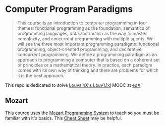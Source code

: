 # Computer Program Paradigms

> This course is an introduction to computer programming in four themes: functional programming as the foundation, semantics of programming languages, data abstraction as the way to master complexity, and concurrent programming with multiple agents.  We will see the three most important programming paradigms: functional programming, object-oriented programming, and declarative concurrent programming.  We define a programming paradigm as an approach to programming a computer that is based on a coherent set of principles or a mathematical theory.  In practice, each paradigm comes with its own way of thinking and there are problems for which it is the best approach.

This repo is dedicated to solve [LouvainX's Louv1.1x!](https://courses.edx.org/courses/course-v1:LouvainX+Louv1.1x+3T2016/info) MOOC at [edX](https://edx.org).

## Mozart

This cource uses the [Mozart Programming System](https://github.com/mozart/mozart2) to teach so you must be familiar with it's basics. This [Cheat Sheet](https://d37djvu3ytnwxt.cloudfront.net/assets/courseware/v1/14125172a9e78044a78fb554832a5c8d/asset-v1:LouvainX+Louv1.1x+3T2016+type@asset+block/main.pdf) may be helpful.

